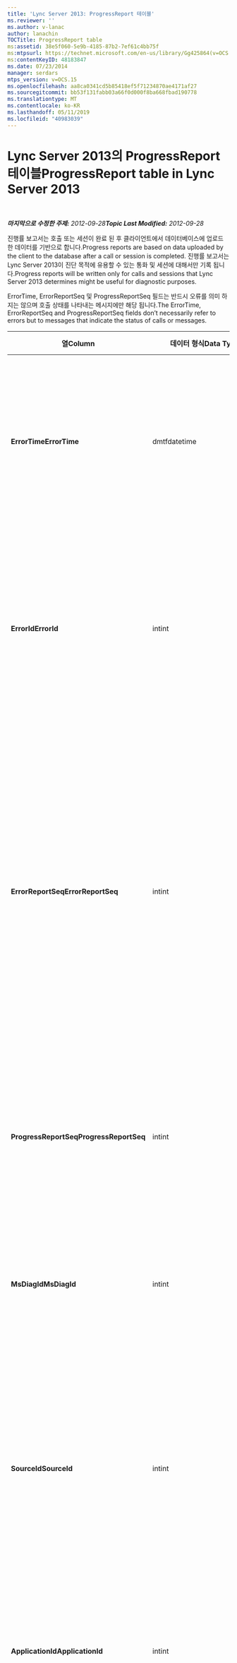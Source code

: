 ```yaml
---
title: 'Lync Server 2013: ProgressReport 테이블'
ms.reviewer: ''
ms.author: v-lanac
author: lanachin
TOCTitle: ProgressReport table
ms:assetid: 38e5f060-5e9b-4185-87b2-7ef61c4bb75f
ms:mtpsurl: https://technet.microsoft.com/en-us/library/Gg425864(v=OCS.15)
ms:contentKeyID: 48183847
ms.date: 07/23/2014
manager: serdars
mtps_version: v=OCS.15
ms.openlocfilehash: aa8ca0341cd5b85418ef5f71234870ae4171af27
ms.sourcegitcommit: bb53f131fabb03a66f0d000f8ba668fbad190778
ms.translationtype: MT
ms.contentlocale: ko-KR
ms.lasthandoff: 05/11/2019
ms.locfileid: "40983039"
---
```

<div data-xmlns="http://www.w3.org/1999/xhtml">

<div class="topic" data-xmlns="http://www.w3.org/1999/xhtml" data-msxsl="urn:schemas-microsoft-com:xslt" data-cs="http://msdn.microsoft.com/en-us/">

<div data-asp="http://msdn2.microsoft.com/asp">

# <a name="progressreport-table-in-lync-server-2013"></a><span data-ttu-id="7b906-102">Lync Server 2013의 ProgressReport 테이블</span><span class="sxs-lookup"><span data-stu-id="7b906-102">ProgressReport table in Lync Server 2013</span></span>

</div>

<div id="mainSection">

<div id="mainBody">

<span> </span>

<span data-ttu-id="7b906-103">_**마지막으로 수정한 주제:** 2012-09-28_</span><span class="sxs-lookup"><span data-stu-id="7b906-103">_**Topic Last Modified:** 2012-09-28_</span></span>

<span data-ttu-id="7b906-104">진행률 보고서는 호출 또는 세션이 완료 된 후 클라이언트에서 데이터베이스에 업로드 한 데이터를 기반으로 합니다.</span><span class="sxs-lookup"><span data-stu-id="7b906-104">Progress reports are based on data uploaded by the client to the database after a call or session is completed.</span></span> <span data-ttu-id="7b906-105">진행률 보고서는 Lync Server 2013이 진단 목적에 유용할 수 있는 통화 및 세션에 대해서만 기록 됩니다.</span><span class="sxs-lookup"><span data-stu-id="7b906-105">Progress reports will be written only for calls and sessions that Lync Server 2013 determines might be useful for diagnostic purposes.</span></span>

<span data-ttu-id="7b906-106">ErrorTime, ErrorReportSeq 및 ProgressReportSeq 필드는 반드시 오류를 의미 하지는 않으며 호출 상태를 나타내는 메시지에만 해당 됩니다.</span><span class="sxs-lookup"><span data-stu-id="7b906-106">The ErrorTime, ErrorReportSeq and ProgressReportSeq fields don’t necessarily refer to errors but to messages that indicate the status of calls or messages.</span></span>


<table>
<colgroup>
<col style="width: 25%" />
<col style="width: 25%" />
<col style="width: 25%" />
<col style="width: 25%" />
</colgroup>
<thead>
<tr class="header">
<th><span data-ttu-id="7b906-107">열</span><span class="sxs-lookup"><span data-stu-id="7b906-107">Column</span></span></th>
<th><span data-ttu-id="7b906-108">데이터 형식</span><span class="sxs-lookup"><span data-stu-id="7b906-108">Data Type</span></span></th>
<th><span data-ttu-id="7b906-109">키/인덱스</span><span class="sxs-lookup"><span data-stu-id="7b906-109">Key/Index</span></span></th>
<th><span data-ttu-id="7b906-110">세부적인</span><span class="sxs-lookup"><span data-stu-id="7b906-110">Details</span></span></th>
</tr>
</thead>
<tbody>
<tr class="odd">
<td><p><span data-ttu-id="7b906-111"><strong>ErrorTime</strong></span><span class="sxs-lookup"><span data-stu-id="7b906-111"><strong>ErrorTime</strong></span></span></p></td>
<td><p><span data-ttu-id="7b906-112">dmtf</span><span class="sxs-lookup"><span data-stu-id="7b906-112">datetime</span></span></p></td>
<td><p><span data-ttu-id="7b906-113">기본, 외래</span><span class="sxs-lookup"><span data-stu-id="7b906-113">Primary, Foreign</span></span></p></td>
<td><p><span data-ttu-id="7b906-114">이 진행률 보고서가 포함 된 진행률 오류 보고서의 날짜 및 시간입니다.</span><span class="sxs-lookup"><span data-stu-id="7b906-114">Date and time of the progress error report that contains this progress report.</span></span> <span data-ttu-id="7b906-115">자세한 내용은 <a href="lync-server-2013-errorreport-table.md">Lync Server 2013의 ErrorReport 테이블</a> 을 참조 하세요.</span><span class="sxs-lookup"><span data-stu-id="7b906-115">See the <a href="lync-server-2013-errorreport-table.md">ErrorReport table in Lync Server 2013</a> for more information.</span></span></p></td>
</tr>
<tr class="even">
<td><p><span data-ttu-id="7b906-116"><strong>ErrorId</strong></span><span class="sxs-lookup"><span data-stu-id="7b906-116"><strong>ErrorId</strong></span></span></p></td>
<td><p><span data-ttu-id="7b906-117">int</span><span class="sxs-lookup"><span data-stu-id="7b906-117">int</span></span></p></td>
<td><p><span data-ttu-id="7b906-118">기본, 외래</span><span class="sxs-lookup"><span data-stu-id="7b906-118">Primary, Foreign</span></span></p></td>
<td><p><span data-ttu-id="7b906-119">상태 보고서를 고유 하 게 식별 하는 ProgressReportSeq ErrorTime과 함께 사용 되는 ID 번호입니다.</span><span class="sxs-lookup"><span data-stu-id="7b906-119">ID number used in conjunction with ErrorTime, ProgressReportSeq to uniquely identify a progress report.</span></span> <span data-ttu-id="7b906-120">자세한 내용은 <a href="lync-server-2013-errorreport-table.md">Lync Server 2013의 ErrorReport 테이블</a> 을 참조 하세요.</span><span class="sxs-lookup"><span data-stu-id="7b906-120">See the <a href="lync-server-2013-errorreport-table.md">ErrorReport table in Lync Server 2013</a> for more information.</span></span></p></td>
</tr>
<tr class="odd">
<td><p><span data-ttu-id="7b906-121"><strong>ErrorReportSeq</strong></span><span class="sxs-lookup"><span data-stu-id="7b906-121"><strong>ErrorReportSeq</strong></span></span></p></td>
<td><p><span data-ttu-id="7b906-122">int</span><span class="sxs-lookup"><span data-stu-id="7b906-122">int</span></span></p></td>
<td><p><span data-ttu-id="7b906-123">기본, 외래</span><span class="sxs-lookup"><span data-stu-id="7b906-123">Primary, Foreign</span></span></p></td>
<td><p><span data-ttu-id="7b906-124">오류 보고서를 식별 하는 ID 번호입니다.</span><span class="sxs-lookup"><span data-stu-id="7b906-124">ID number that identifies the error report.</span></span> <span data-ttu-id="7b906-125">ErrorReporSeq는 오류 보고서를 고유 하 게 식별 하는 ErrorTime과 함께 사용 됩니다.</span><span class="sxs-lookup"><span data-stu-id="7b906-125">ErrorReporSeq is used in conjunction with ErrorTime to uniquely identify an error report.</span></span> <span data-ttu-id="7b906-126">자세한 내용은 <a href="lync-server-2013-errorreport-table.md">Lync Server 2013의 ErrorReport 표</a> 를 참조 하세요.</span><span class="sxs-lookup"><span data-stu-id="7b906-126">See the <a href="lync-server-2013-errorreport-table.md">ErrorReport table in Lync Server 2013</a> for more information</span></span></p>
<p><span data-ttu-id="7b906-127">이 필드는 Microsoft Lync Server 2013에서 도입 되었습니다.</span><span class="sxs-lookup"><span data-stu-id="7b906-127">This field was introduced in Microsoft Lync Server 2013.</span></span></p></td>
</tr>
<tr class="even">
<td><p><span data-ttu-id="7b906-128"><strong>ProgressReportSeq</strong></span><span class="sxs-lookup"><span data-stu-id="7b906-128"><strong>ProgressReportSeq</strong></span></span></p></td>
<td><p><span data-ttu-id="7b906-129">int</span><span class="sxs-lookup"><span data-stu-id="7b906-129">int</span></span></p></td>
<td><p><span data-ttu-id="7b906-130">주요한</span><span class="sxs-lookup"><span data-stu-id="7b906-130">Primary</span></span></p></td>
<td><p><span data-ttu-id="7b906-131">진행률 보고서를 식별 하는 ID 번호입니다.</span><span class="sxs-lookup"><span data-stu-id="7b906-131">ID number to identify the progress report.</span></span> <span data-ttu-id="7b906-132">진행률 보고서를 고유 하 게 식별 하는 ErrorTime 및 Errortime Seq와 함께 사용 됩니다.</span><span class="sxs-lookup"><span data-stu-id="7b906-132">Used in conjunction with ErrorTime and ErrorReportSeq to uniquely identify a progress report.</span></span></p></td>
</tr>
<tr class="odd">
<td><p><span data-ttu-id="7b906-133"><strong>MsDiagId</strong></span><span class="sxs-lookup"><span data-stu-id="7b906-133"><strong>MsDiagId</strong></span></span></p></td>
<td><p><span data-ttu-id="7b906-134">int</span><span class="sxs-lookup"><span data-stu-id="7b906-134">int</span></span></p></td>
<td></td>
<td><p><span data-ttu-id="7b906-135">진행률 보고서의 진단 ID입니다.</span><span class="sxs-lookup"><span data-stu-id="7b906-135">Diagnostic ID of the progress report.</span></span></p>
<p><span data-ttu-id="7b906-136">이 필드는 Microsoft Lync Server 2013에서 도입 되었습니다.</span><span class="sxs-lookup"><span data-stu-id="7b906-136">This field was introduced in Microsoft Lync Server 2013.</span></span></p></td>
</tr>
<tr class="even">
<td><p><span data-ttu-id="7b906-137"><strong>SourceId</strong></span><span class="sxs-lookup"><span data-stu-id="7b906-137"><strong>SourceId</strong></span></span></p></td>
<td><p><span data-ttu-id="7b906-138">int</span><span class="sxs-lookup"><span data-stu-id="7b906-138">int</span></span></p></td>
<td><p><span data-ttu-id="7b906-139">외부</span><span class="sxs-lookup"><span data-stu-id="7b906-139">Foreign</span></span></p></td>
<td><p><span data-ttu-id="7b906-140">오류 보고서를 보낸 서버 (보고서가 서버 구성 요소에서 전송 된 경우)</span><span class="sxs-lookup"><span data-stu-id="7b906-140">Server that sent the error report (if the report was sent from a server component).</span></span> <span data-ttu-id="7b906-141">자세한 내용은 <a href="lync-server-2013-servers-table.md">Lync Server 2013의 서버 테이블</a> 을 참조 하세요. 이 필드는 Microsoft Lync Server 2013에서 도입 되었습니다.</span><span class="sxs-lookup"><span data-stu-id="7b906-141">See the <a href="lync-server-2013-servers-table.md">Servers table in Lync Server 2013</a> for more information.This field was introduced in Microsoft Lync Server 2013.</span></span></p></td>
</tr>
<tr class="odd">
<td><p><span data-ttu-id="7b906-142"><strong>ApplicationId</strong></span><span class="sxs-lookup"><span data-stu-id="7b906-142"><strong>ApplicationId</strong></span></span></p></td>
<td><p><span data-ttu-id="7b906-143">int</span><span class="sxs-lookup"><span data-stu-id="7b906-143">int</span></span></p></td>
<td></td>
<td><p><span data-ttu-id="7b906-144">보고서에 대 한 Lync Server 프로세스입니다.</span><span class="sxs-lookup"><span data-stu-id="7b906-144">The Lync Server process that the report is about.</span></span> <span data-ttu-id="7b906-145">자세한 내용은 응용 프로그램 테이블을 참조 하세요.</span><span class="sxs-lookup"><span data-stu-id="7b906-145">See the Application Table for more information.</span></span></p></td>
</tr>
<tr class="even">
<td><p><span data-ttu-id="7b906-146"><strong>도</strong></span><span class="sxs-lookup"><span data-stu-id="7b906-146"><strong>Detail</strong></span></span></p></td>
<td><p><span data-ttu-id="7b906-147">이미지</span><span class="sxs-lookup"><span data-stu-id="7b906-147">image</span></span></p></td>
<td></td>
<td><p><span data-ttu-id="7b906-148">공간 절약을 위해 이진 형식으로 저장 된 진행률 보고서 세부 정보입니다. 이 구문을 사용 하 여이 데이터를 텍스트 형식으로 변환할 수 있습니다.</span><span class="sxs-lookup"><span data-stu-id="7b906-148">Progress report details, stored in binary format to save space.This data can be converted to text format using this syntax:</span></span></p>
<p><span data-ttu-id="7b906-149">cast (cast (varbinary (max)로 Detail)를 varchar (max)로 캐스트)</span><span class="sxs-lookup"><span data-stu-id="7b906-149">cast(cast(Detail as varbinary(max)) as varchar(max))</span></span></p></td>
</tr>
<tr class="odd">
<td><p><span data-ttu-id="7b906-150"><strong>TelemetryId</strong></span><span class="sxs-lookup"><span data-stu-id="7b906-150"><strong>TelemetryId</strong></span></span></p></td>
<td><p><span data-ttu-id="7b906-151">uniqueIdentifier</span><span class="sxs-lookup"><span data-stu-id="7b906-151">uniqueIdentifier</span></span></p></td>
<td></td>
<td><p><span data-ttu-id="7b906-152">컨퍼런스와 관련 된 다양 한 구성 요소에 대 한 조인 시간 정보를 연관 시키는 고유 식별자입니다.</span><span class="sxs-lookup"><span data-stu-id="7b906-152">Unique identifier that correlates join time information for the different components involved in a conference.</span></span></p>
<p><span data-ttu-id="7b906-153">이 필드는 Microsoft Lync Server 2013에서 도입 되었습니다.</span><span class="sxs-lookup"><span data-stu-id="7b906-153">This field was introduced in Microsoft Lync Server 2013.</span></span></p></td>
</tr>
<tr class="even">
<td><p><span data-ttu-id="7b906-154"><strong>SessionSetupTime 시간</strong></span><span class="sxs-lookup"><span data-stu-id="7b906-154"><strong>SessionSetupTime</strong></span></span></p></td>
<td><p><span data-ttu-id="7b906-155">int</span><span class="sxs-lookup"><span data-stu-id="7b906-155">int</span></span></p></td>
<td></td>
<td><p><span data-ttu-id="7b906-156">특정 구성 요소가 컨퍼런스에 참가 하는 데 걸리는 시간 (밀리초 단위)입니다.</span><span class="sxs-lookup"><span data-stu-id="7b906-156">Time (in milliseconds) for a specific component to join a conference.</span></span></p>
<p><span data-ttu-id="7b906-157">이 필드는 Microsoft Lync Server 2013에서 도입 되었습니다.</span><span class="sxs-lookup"><span data-stu-id="7b906-157">This field was introduced in Microsoft Lync Server 2013.</span></span></p></td>
</tr>
</tbody>
</table>


</div>

<span> </span>

</div>

</div>

</div>

